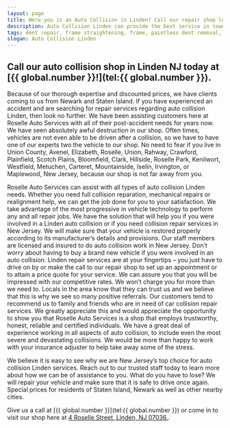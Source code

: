 ```yaml
---
layout: page
title: Were you in an Auto Collision in Linden? Call our repair shop located in NJ.
description: Auto Collision Linden can provide the best service in town, Call Auto Collision Linden, NJ today for your Auto Collision Linden needs.
tags: dent repair, frame straightening, frame, paintless dent removal, auto paint, painting, dent removal, auto body, repair, dent, removal, shop, linden, new jersey, nj, auto collission
slogan: Auto Collision Linden
---
```



## Call our auto collision shop in Linden NJ today at [{{ global.number }}!](tel:{{ global.number }}).

Because of our thorough expertise and discounted prices, we have clients coming to us from Newark and Staten Island. If you have experienced an accident and are searching for repair services regarding auto collision Linden, then look no further. We have been assisting customers here at Roselle Auto Services with all of their post-accident needs for years now. We have seen absolutely awful destruction in our shop. Often times, vehicles are not even able to be driven after a collision, so we have to have one of our experts two the vehicle to our shop. No need to fear if you live in Union County, Avenel, Elizabeth, Roselle, Union, Rahway, Crawford, Plainfield, Scotch Plains, Bloomfield, Clark, Hillside, Roselle Park, Kenilwort, Westfield, Metuchen, Carteret, Mountainside, Iselin, Irvington, or Maplewood, New Jersey, because our shop is not far away from you.

Roselle Auto Services can assist with all types of auto collision Linden needs. Whether you need full collision reparation, mechanical repairs or realignment help, we can get the job done for you to your satisfaction. We take advantage of the most progressive in vehicle technology to perform any and all repair jobs. We have the solution that will help you if you were involved in a Linden auto collision or if you need collision repair services in New Jersey. We will make sure that your vehicle is restored properly according to its manufacturer’s details and provisions. Our staff members are licensed and insured to do auto collision work in New Jersey. Don’t worry about having to buy a brand new vehicle if you were involved in an auto collision. Linden repair services are at your fingertips – you just have to drive on by or make the call to our repair shop to set up an appointment or to attain a price quote for your service. We can assure you that you will be impressed with our competitive rates. We won’t charge you for more than we need to. Locals in the area know that they can trust us and we believe that this is why we see so many positive referrals. Our customers tend to recommend us to family and friends who are in need of car collision repair services. We greatly appreciate this and would appreciate the opportunity to show you that Roselle Auto Services is a shop that employs trustworthy, honest, reliable and certified individuals. We have a great deal of experience working in all aspects of auto collision, to include even the most severe and devastating collisions. We would be more than happy to work with your insurance adjuster to help take away some of the stress.

We believe it is easy to see why we are New Jersey’s top choice for auto collision Linden services. Reach out to our trusted staff today to learn more about how we can be of assistance to you. What do you have to lose? We will repair your vehicle and make sure that it is safe to drive once again. Special prices for residents of Staten Island, Newark as well as other nearby cities.


Give us a call at [{{ global.number }}](tel:{{ global.number }}) or come in to visit our shop here at [4 Roselle Street, Linden, NJ 07036.](https://www.google.com/maps/place/Roselle+Auto+Services+Inc+-+Linden,+NJ/@40.635433,-74.246247,17z/data=!4m7!1m4!3m3!1s0x89c3b2e1928866e5:0xe440b805db07d78e!2sRoselle+Auto+Services+Inc+-+Linden,+NJ!3b1!3m1!1s0x89c3b2e1928866e5:0xe440b805db07d78e).
